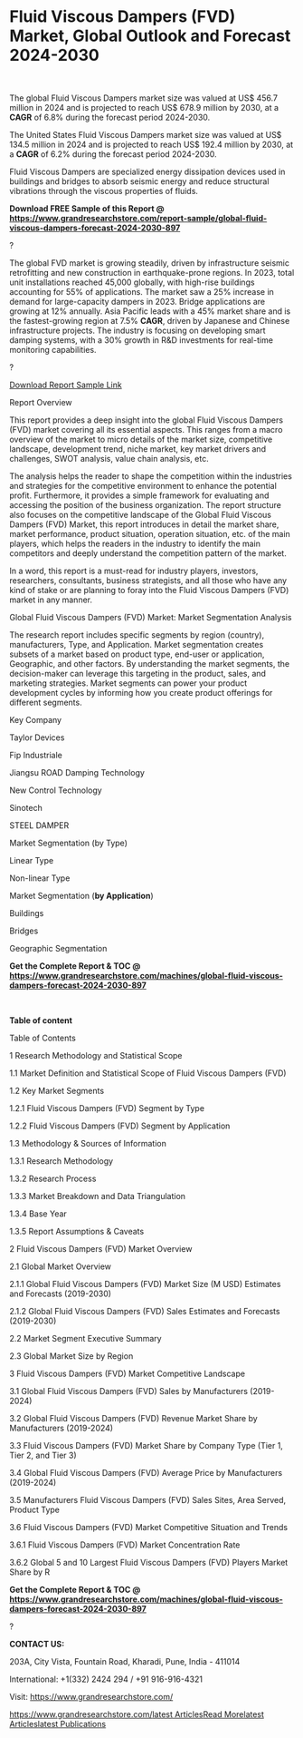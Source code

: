 <h1>Fluid Viscous Dampers (FVD) Market, Global Outlook and Forecast 2024-2030</h1><br/><p>The global Fluid Viscous Dampers market size was valued at US$ 456.7 million in 2024 and is projected to reach US$ 678.9 million by 2030, at a <strong>CAGR</strong> of 6.8% during the forecast period 2024-2030.</p>
 
 
 
 <p>The United States Fluid Viscous Dampers market size was valued at US$ 134.5 million in 2024 and is projected to reach US$ 192.4 million by 2030, at a <strong>CAGR</strong> of 6.2% during the forecast period 2024-2030.</p>
 
 
 
 <p>Fluid Viscous Dampers are specialized energy dissipation devices used in buildings and bridges to absorb seismic energy and reduce structural vibrations through the viscous properties of fluids.</p>
 
 
 
 <div><b>Download FREE Sample of this Report @ <a href="https://www.grandresearchstore.com/report-sample/global-fluid-viscous-dampers-forecast-2024-2030-897">https://www.grandresearchstore.com/report-sample/global-fluid-viscous-dampers-forecast-2024-2030-897</a></b></div>
 
 
 
 <p>? </p>
 
 
 
 <p>The global FVD market is growing steadily, driven by infrastructure seismic retrofitting and new construction in earthquake-prone regions. In 2023, total unit installations reached 45,000 globally, with high-rise buildings accounting for 55% of applications. The market saw a 25% increase in demand for large-capacity dampers in 2023. Bridge applications are growing at 12% annually. Asia Pacific leads with a 45% market share and is the fastest-growing region at 7.5% <strong>CAGR</strong>, driven by Japanese and Chinese infrastructure projects. The industry is focusing on developing smart damping systems, with a 30% growth in R&D investments for real-time monitoring capabilities.</p>
 
 
 
 <p>? </p>
 
 
 
 <p><a href="https://www.grandresearchstore.com/mr-admin/report-sample/global-fluid-viscous-dampers-forecast-2024-2030-897">Download Report Sample Link</a></p>
 
 
 
 <p>Report Overview</p>
 
 
 
 <p>This report provides a deep insight into the global Fluid Viscous Dampers (FVD) market covering all its essential aspects. This ranges from a macro overview of the market to micro details of the market size, competitive landscape, development trend, niche market, key market drivers and challenges, SWOT analysis, value chain analysis, etc.</p>
 
 
 
 <p>The analysis helps the reader to shape the competition within the industries and strategies for the competitive environment to enhance the potential profit. Furthermore, it provides a simple framework for evaluating and accessing the position of the business organization. The report structure also focuses on the competitive landscape of the Global Fluid Viscous Dampers (FVD) Market, this report introduces in detail the market share, market performance, product situation, operation situation, etc. of the main players, which helps the readers in the industry to identify the main competitors and deeply understand the competition pattern of the market.</p>
 
 
 
 <p>In a word, this report is a must-read for industry players, investors, researchers, consultants, business strategists, and all those who have any kind of stake or are planning to foray into the Fluid Viscous Dampers (FVD) market in any manner.</p>
 
 
 
 <p>Global Fluid Viscous Dampers (FVD) Market: Market Segmentation Analysis</p>
 
 
 
 <p>The research report includes specific segments by region (country), manufacturers, Type, and Application. Market segmentation creates subsets of a market based on product type, end-user or application, Geographic, and other factors. By understanding the market segments, the decision-maker can leverage this targeting in the product, sales, and marketing strategies. Market segments can power your product development cycles by informing how you create product offerings for different segments.</p>
 
 
 
 <p>Key Company</p>
 
 
 
 <p>Taylor Devices</p>
 
 
 
 <p>Fip Industriale</p>
 
 
 
 <p>Jiangsu ROAD Damping Technology</p>
 
 
 
 <p>New Control Technology</p>
 
 
 
 <p>Sinotech</p>
 
 
 
 <p>STEEL DAMPER</p>
 
 
 
 <p>Market Segmentation (by Type)</p>
 
 
 
 <p>Linear Type</p>
 
 
 
 <p>Non-linear Type</p>
 
 
 
 <p>Market Segmentation (<strong>by Application</strong>)</p>
 
 
 
 <p>Buildings</p>
 
 
 
 <p>Bridges</p>
 
 
 
 <p>Geographic Segmentation</p>
 
 
 
 <div><b>Get the Complete Report & TOC @ <a href="https://www.grandresearchstore.com/machines/global-fluid-viscous-dampers-forecast-2024-2030-897">https://www.grandresearchstore.com/machines/global-fluid-viscous-dampers-forecast-2024-2030-897</a></b></div>
 
 
 
 <p><br />
 
 <b>Table of content</b></p>
 
 
 
 <p>Table of Contents<br />
 
 1 Research Methodology and Statistical Scope<br />
 
 1.1 Market Definition and Statistical Scope of Fluid Viscous Dampers (FVD)<br />
 
 1.2 Key Market Segments<br />
 
 1.2.1 Fluid Viscous Dampers (FVD) Segment by Type<br />
 
 1.2.2 Fluid Viscous Dampers (FVD) Segment by Application<br />
 
 1.3 Methodology & Sources of Information<br />
 
 1.3.1 Research Methodology<br />
 
 1.3.2 Research Process<br />
 
 1.3.3 Market Breakdown and Data Triangulation<br />
 
 1.3.4 Base Year<br />
 
 1.3.5 Report Assumptions & Caveats<br />
 
 2 Fluid Viscous Dampers (FVD) Market Overview<br />
 
 2.1 Global Market Overview<br />
 
 2.1.1 Global Fluid Viscous Dampers (FVD) Market Size (M USD) Estimates and Forecasts (2019-2030)<br />
 
 2.1.2 Global Fluid Viscous Dampers (FVD) Sales Estimates and Forecasts (2019-2030)<br />
 
 2.2 Market Segment Executive Summary<br />
 
 2.3 Global Market Size by Region<br />
 
 3 Fluid Viscous Dampers (FVD) Market Competitive Landscape<br />
 
 3.1 Global Fluid Viscous Dampers (FVD) Sales by Manufacturers (2019-2024)<br />
 
 3.2 Global Fluid Viscous Dampers (FVD) Revenue Market Share by Manufacturers (2019-2024)<br />
 
 3.3 Fluid Viscous Dampers (FVD) Market Share by Company Type (Tier 1, Tier 2, and Tier 3)<br />
 
 3.4 Global Fluid Viscous Dampers (FVD) Average Price by Manufacturers (2019-2024)<br />
 
 3.5 Manufacturers Fluid Viscous Dampers (FVD) Sales Sites, Area Served, Product Type<br />
 
 3.6 Fluid Viscous Dampers (FVD) Market Competitive Situation and Trends<br />
 
 3.6.1 Fluid Viscous Dampers (FVD) Market Concentration Rate<br />
 
 3.6.2 Global 5 and 10 Largest Fluid Viscous Dampers (FVD) Players Market Share by R</p>
 
 
 
 <div><b>Get the Complete Report & TOC @ <a href="https://www.grandresearchstore.com/machines/global-fluid-viscous-dampers-forecast-2024-2030-897">https://www.grandresearchstore.com/machines/global-fluid-viscous-dampers-forecast-2024-2030-897</a></b></div>
 
 
 
 <p>? </p>
 
 
 
 <p><b>CONTACT US:</b><br />
 
 203A, City Vista, Fountain Road, Kharadi, Pune, India - 411014<br />
 
 International: +1(332) 2424 294 / +91 916-916-4321<br />
 
 Visit: <a href="https://www.grandresearchstore.com/">https://www.grandresearchstore.com/</a><br />
 
 <a href="https://gyeongbokgung.com">https://www.grandresearchstore.com/</a><a href="https://hallyeomaritime.com">latest Articles</a><a href="https://jingwansa.com">Read More</a><a href="https://nguoiviet.jp/">latest Articles</a><a href="https://www.intelmarketresearch.com/">latest Publications</a></p>